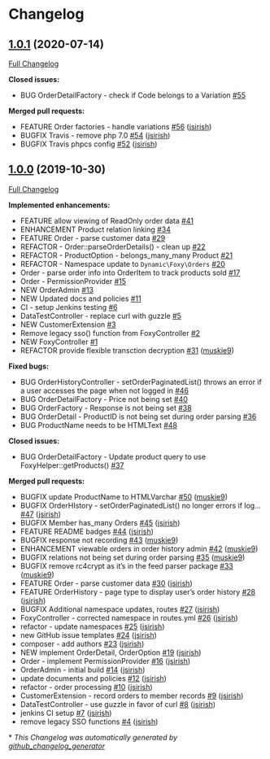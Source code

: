 # Changelog

## [1.0.1](https://github.com/dynamic/silverstripe-foxy-orders/tree/1.0.1) (2020-07-14)

[Full Changelog](https://github.com/dynamic/silverstripe-foxy-orders/compare/1.0.0...1.0.1)

**Closed issues:**

- BUG OrderDetailFactory - check if Code belongs to a Variation [\#55](https://github.com/dynamic/silverstripe-foxy-orders/issues/55)

**Merged pull requests:**

- FEATURE Order factories - handle variations [\#56](https://github.com/dynamic/silverstripe-foxy-orders/pull/56) ([jsirish](https://github.com/jsirish))
- BUGFIX Travis - remove php 7.0 [\#54](https://github.com/dynamic/silverstripe-foxy-orders/pull/54) ([jsirish](https://github.com/jsirish))
- BUGFIX Travis phpcs config [\#52](https://github.com/dynamic/silverstripe-foxy-orders/pull/52) ([jsirish](https://github.com/jsirish))

## [1.0.0](https://github.com/dynamic/silverstripe-foxy-orders/tree/1.0.0) (2019-10-30)

[Full Changelog](https://github.com/dynamic/silverstripe-foxy-orders/compare/0ac7b6271ffc1e5301b32bcef796ebaff81bdc06...1.0.0)

**Implemented enhancements:**

- FEATURE allow viewing of ReadOnly order data [\#41](https://github.com/dynamic/silverstripe-foxy-orders/issues/41)
- ENHANCEMENT Product relation linking [\#34](https://github.com/dynamic/silverstripe-foxy-orders/issues/34)
- FEATURE Order - parse customer data [\#29](https://github.com/dynamic/silverstripe-foxy-orders/issues/29)
- REFACTOR - Order::parseOrderDetails\(\) - clean up [\#22](https://github.com/dynamic/silverstripe-foxy-orders/issues/22)
- REFACTOR - ProductOption - belongs\_many\_many Product [\#21](https://github.com/dynamic/silverstripe-foxy-orders/issues/21)
- REFACTOR - Namespace update to `Dynamic\Foxy\Orders` [\#20](https://github.com/dynamic/silverstripe-foxy-orders/issues/20)
- Order - parse order info into OrderItem to track products sold [\#17](https://github.com/dynamic/silverstripe-foxy-orders/issues/17)
- Order - PermissionProvider [\#15](https://github.com/dynamic/silverstripe-foxy-orders/issues/15)
- NEW OrderAdmin [\#13](https://github.com/dynamic/silverstripe-foxy-orders/issues/13)
- NEW Updated docs and policies [\#11](https://github.com/dynamic/silverstripe-foxy-orders/issues/11)
- CI - setup Jenkins testing [\#6](https://github.com/dynamic/silverstripe-foxy-orders/issues/6)
- DataTestController - replace curl with guzzle [\#5](https://github.com/dynamic/silverstripe-foxy-orders/issues/5)
- NEW CustomerExtension [\#3](https://github.com/dynamic/silverstripe-foxy-orders/issues/3)
- Remove legacy sso\(\) function from FoxyController [\#2](https://github.com/dynamic/silverstripe-foxy-orders/issues/2)
- NEW FoxyController [\#1](https://github.com/dynamic/silverstripe-foxy-orders/issues/1)
- REFACTOR provide flexible transction decryption [\#31](https://github.com/dynamic/silverstripe-foxy-orders/pull/31) ([muskie9](https://github.com/muskie9))

**Fixed bugs:**

- BUG OrderHistoryController - setOrderPaginatedList\(\) throws an error if a user accesses the page when not logged in [\#46](https://github.com/dynamic/silverstripe-foxy-orders/issues/46)
- BUG OrderDetailFactory - Price not being set [\#40](https://github.com/dynamic/silverstripe-foxy-orders/issues/40)
- BUG OrderFactory - Response is not being set [\#38](https://github.com/dynamic/silverstripe-foxy-orders/issues/38)
- BUG OrderDetail - ProductID is not being set during order parsing [\#36](https://github.com/dynamic/silverstripe-foxy-orders/issues/36)
- BUG ProductName needs to be HTMLText [\#48](https://github.com/dynamic/silverstripe-foxy-orders/issues/48)

**Closed issues:**

- BUG OrderDetailFactory - Update product query to use FoxyHelper::getProducts\(\) [\#37](https://github.com/dynamic/silverstripe-foxy-orders/issues/37)

**Merged pull requests:**

- BUGFIX update ProductName to HTMLVarchar [\#50](https://github.com/dynamic/silverstripe-foxy-orders/pull/50) ([muskie9](https://github.com/muskie9))
- BUGFIX OrderHIstory - setOrderPaginatedList\(\) no longer errors if log… [\#47](https://github.com/dynamic/silverstripe-foxy-orders/pull/47) ([jsirish](https://github.com/jsirish))
- BUGFIX Member has\_many Orders [\#45](https://github.com/dynamic/silverstripe-foxy-orders/pull/45) ([jsirish](https://github.com/jsirish))
- FEATURE README badges [\#44](https://github.com/dynamic/silverstripe-foxy-orders/pull/44) ([jsirish](https://github.com/jsirish))
- BUGFIX response not recording [\#43](https://github.com/dynamic/silverstripe-foxy-orders/pull/43) ([muskie9](https://github.com/muskie9))
- ENHANCEMENT viewable orders in order history admin [\#42](https://github.com/dynamic/silverstripe-foxy-orders/pull/42) ([muskie9](https://github.com/muskie9))
- BUGFIX relations not being set during order parsing [\#35](https://github.com/dynamic/silverstripe-foxy-orders/pull/35) ([muskie9](https://github.com/muskie9))
- BUGFIX remove rc4crypt as it’s in the feed parser package [\#33](https://github.com/dynamic/silverstripe-foxy-orders/pull/33) ([muskie9](https://github.com/muskie9))
- FEATURE Order - parse customer data [\#30](https://github.com/dynamic/silverstripe-foxy-orders/pull/30) ([jsirish](https://github.com/jsirish))
- FEATURE OrderHistory - page type to display user’s order history [\#28](https://github.com/dynamic/silverstripe-foxy-orders/pull/28) ([jsirish](https://github.com/jsirish))
- BUGFIX Additional namespace updates, routes [\#27](https://github.com/dynamic/silverstripe-foxy-orders/pull/27) ([jsirish](https://github.com/jsirish))
- FoxyController - corrected namespace in routes.yml [\#26](https://github.com/dynamic/silverstripe-foxy-orders/pull/26) ([jsirish](https://github.com/jsirish))
- refactor - update namespaces [\#25](https://github.com/dynamic/silverstripe-foxy-orders/pull/25) ([jsirish](https://github.com/jsirish))
- new GitHub issue templates [\#24](https://github.com/dynamic/silverstripe-foxy-orders/pull/24) ([jsirish](https://github.com/jsirish))
- composer - add authors [\#23](https://github.com/dynamic/silverstripe-foxy-orders/pull/23) ([jsirish](https://github.com/jsirish))
- NEW implement OrderDetail, OrderOption [\#19](https://github.com/dynamic/silverstripe-foxy-orders/pull/19) ([jsirish](https://github.com/jsirish))
- Order - implement PermissionProvider [\#16](https://github.com/dynamic/silverstripe-foxy-orders/pull/16) ([jsirish](https://github.com/jsirish))
- OrderAdmin - initial build [\#14](https://github.com/dynamic/silverstripe-foxy-orders/pull/14) ([jsirish](https://github.com/jsirish))
- update documents and policies [\#12](https://github.com/dynamic/silverstripe-foxy-orders/pull/12) ([jsirish](https://github.com/jsirish))
- refactor - order processing [\#10](https://github.com/dynamic/silverstripe-foxy-orders/pull/10) ([jsirish](https://github.com/jsirish))
- CustomerExtension - record orders to member records [\#9](https://github.com/dynamic/silverstripe-foxy-orders/pull/9) ([jsirish](https://github.com/jsirish))
- DataTestController - use guzzle in favor of curl [\#8](https://github.com/dynamic/silverstripe-foxy-orders/pull/8) ([jsirish](https://github.com/jsirish))
- jenkins CI setup [\#7](https://github.com/dynamic/silverstripe-foxy-orders/pull/7) ([jsirish](https://github.com/jsirish))
- remove legacy SSO functions [\#4](https://github.com/dynamic/silverstripe-foxy-orders/pull/4) ([jsirish](https://github.com/jsirish))



\* *This Changelog was automatically generated by [github_changelog_generator](https://github.com/github-changelog-generator/github-changelog-generator)*
